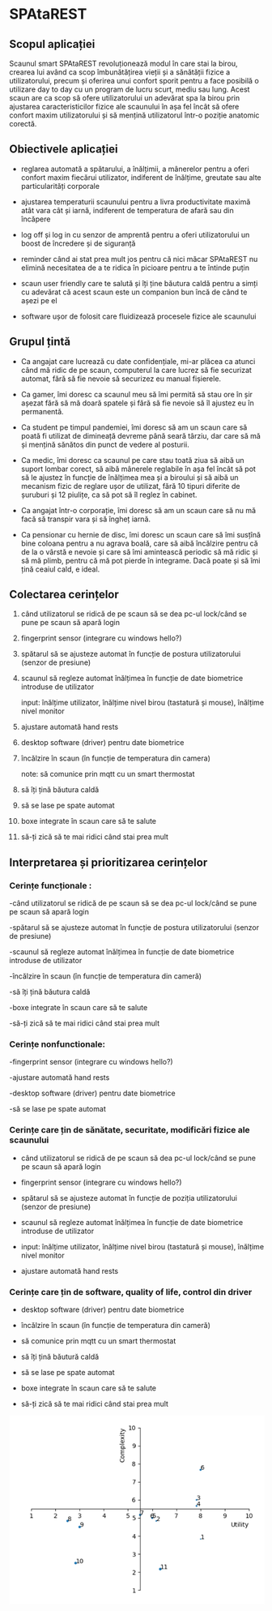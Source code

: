 # SPAtaREST
## Scopul aplicației
Scaunul smart SPAtaREST revoluționează modul în care stai la birou, crearea lui având ca scop îmbunătățirea vieții și a sănătății fizice a utilizatorului, precum și oferirea unui confort sporit pentru a face posibilă o utilizare day to day cu un program de lucru scurt, mediu sau lung. Acest scaun are ca scop să ofere utilizatorului un adevărat spa la birou prin ajustarea caracteristicilor fizice ale scaunului în așa fel încât să ofere confort maxim utilizatorului și să mențină utilizatorul într-o poziție anatomic corectă.

## Obiectivele aplicației
* reglarea automată a spătarului, a înălțimii, a mânerelor pentru a oferi confort maxim fiecărui utilizator, indiferent de înălțime, greutate sau alte particularități corporale

* ajustarea temperaturii scaunului pentru a livra productivitate maximă atât vara cât și iarnă, indiferent de temperatura de afară sau din încăpere

* log off și log in cu senzor de amprentă pentru a oferi utilizatorului un boost de încredere și de siguranță

* reminder când ai stat prea mult jos pentru că nici măcar SPAtaREST nu elimină necesitatea de a te ridica în picioare pentru a te întinde puțin

* scaun user friendly care te salută și îți ține băutura caldă pentru a simți cu adevărat că acest scaun este un companion bun încă de când te așezi pe el

* software ușor de folosit care fluidizează procesele fizice ale scaunului

## Grupul țintă
* Ca angajat care lucrează cu date confidențiale, mi-ar plăcea ca atunci când mă ridic de pe scaun, computerul la care lucrez să fie securizat automat, fără să fie nevoie să securizez eu manual fișierele. 

* Ca gamer, îmi doresc ca scaunul meu să îmi permită să stau ore în șir așezat fără să mă doară spatele și fără să fie nevoie să îl ajustez eu în permanentă. 

* Ca student pe timpul pandemiei, îmi doresc să am un scaun care să poată fi utilizat de dimineață devreme până seară târziu, dar care să mă și mențină sănătos din punct de vedere al posturii. 

* Ca medic, îmi doresc ca scaunul pe care stau toată ziua să aibă un suport lombar corect, să aibă mânerele reglabile în așa fel încât să pot să le ajustez în funcție de înălțimea mea și a biroului și să aibă un mecanism fizic de reglare ușor de utilizat, fără 10 tipuri diferite de șuruburi și 12 piulițe, ca să pot să îl reglez în cabinet. 

* Ca angajat într-o corporație, îmi doresc să am un scaun care să nu mă facă să transpir vara și să îngheț iarnă.

* Ca pensionar cu hernie de disc, îmi doresc un scaun care să îmi susțînă bine coloana pentru a nu agrava boală, care să aibă încălzire pentru că de la o vârstă e nevoie și care să îmi amintească periodic să mă ridic și să mă plimb, pentru că mă pot pierde în integrame. Dacă poate și să îmi țină ceaiul cald, e ideal. 


## Colectarea cerințelor

1. când utilizatorul se ridică de pe scaun să se dea pc-ul lock/când se pune pe scaun să apară login

2. fingerprint sensor (integrare cu windows hello?)

3. spătarul să se ajusteze automat în funcție de postura utilizatorului (senzor de presiune)

4. scaunul să regleze automat înălțimea în funcție de date biometrice introduse de utilizator

    input: înălțime utilizator, înălțime nivel birou (tastatură și mouse), înălțime nivel monitor

5. ajustare automată hand rests

6. desktop software (driver) pentru date biometrice

7. încălzire în scaun (în funcție de temperatura din camera)

    note: să comunice prin mqtt cu un smart thermostat

8. să îți țină băutura caldă

9. să se lase pe spate automat

10. boxe integrate în scaun care să te salute

11. să-ți zică să te mai ridici când stai prea mult

## Interpretarea și prioritizarea cerințelor

### Cerințe funcționale : 

-când utilizatorul se ridică de pe scaun să se dea pc-ul lock/când se pune pe scaun să apară login

-spătarul să se ajusteze automat în funcție de postura utilizatorului (senzor de presiune)

-scaunul să regleze automat înălțimea în funcție de date biometrice introduse de utilizator

-încălzire în scaun (în funcție de temperatura din cameră)

-să îți țină băutura caldă

-boxe integrate în scaun care să te salute

-să-ți zică să te mai ridici când stai prea mult

### Cerințe nonfunctionale:

-fingerprint sensor (integrare cu windows hello?)

-ajustare automată hand rests

-desktop software (driver) pentru date biometrice

-să se lase pe spate automat

 ### Cerințe care țin de sănătate, securitate, modificări fizice ale scaunului

* când utilizatorul se ridică de pe scaun să  dea pc-ul lock/când se pune pe scaun să apară login

* fingerprint sensor (integrare cu windows hello?)

* spătarul să se ajusteze automat în funcție de poziția utilizatorului (senzor de presiune)

* scaunul să regleze automat înălțimea în funcție de date biometrice introduse de utilizator

* input: înălțime utilizator, înălțime nivel birou (tastatură și mouse), înălțime nivel monitor

* ajustare automată hand rests

### Cerințe care țin de software, quality of life, control din driver

* desktop software (driver) pentru date biometrice

* încălzire în scaun (în funcție de temperatura din cameră)

* să comunice prin mqtt cu un smart thermostat

* să îți țină băutură caldă

* să se lase pe spate automat

* boxe integrate în scaun care să te salute

* să-ți zică să te mai ridici când stai prea mult

![Plotarea POKERSCRUM](https://github.com/andreitudose2000/ingineria-programarii/blob/main/docs/Poker.png)
